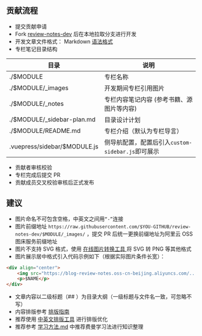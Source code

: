 
## 贡献流程

- 提交贡献申请
- Fork [review-notes-dev](https://github.com/GourdErwa/review-notes-dev) 后在本地拉取分支进行开发
- 开发文章文件格式： Markdown [语法格式 ](https://guides.github.com/features/mastering-markdown/)
- 专栏笔记目录结构

|目录|说明|
|---|---|
|./$MODULE|专栏名称|
|./$MODULE/_images|开发期间专栏引用图片|
|./$MODULE/_notes|专栏内容笔记内容 (参考书籍、源图片等内容)|
|./$MODULE/_sidebar-plan.md|目录设计计划|
|./$MODULE/README.md|专栏介绍（默认为专栏导言）|
|.vuepress/sidebar/$MODULE.js|侧导航配置，配置后引入`custom-sidebar.js`即可展示|

- 贡献者审核校验
- 专栏完成后提交 PR
- 贡献成员交叉校验审核后正式发布

## 建议
- 图片命名不可包含空格，中英文之间用`“-”`连接
- 图片前缀地址 `https://raw.githubusercontent.com/$YOU-GITHUB/review-notes-dev/$MODULE/_images/` ，提交 PR 后统一更换前缀地址为阿里云 OSS 图床服务前缀地址
- 图片不支持 SVG 格式，使用 [在线图片转换工具 ](https://svgtopng.com/zh/) 将 SVG 转 PNG 等其他格式
- 图片展示居中格式引入代码示例如下（根据实际图片条件长宽）：
```html
<div align="center">
    <img src="https://blog-review-notes.oss-cn-beijing.aliyuncs.com/.../_images/$NAME.png">
    <p>$NAME</p>
</div>
```
- 文章内容以二级标题（## ）为目录大纲（一级标题与文件名一致，可忽略不写）
- 内容排版参考 [排版指南 ](https://github.com/sparanoid/chinese-copywriting-guidelines/blob/master/README.zh-CN.md)
- 推荐使用 [中英文排版工具](https://cyc2018.github.io/Text-Typesetting/) 进行排版优化
- 推荐参考 [学习方法.md](学习方法.md) 中推荐费曼学习法进行知识整理
